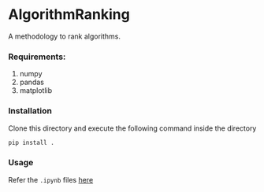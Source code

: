 # AlgorithmRanking

A methodology to rank algorithms.

### Requirements:

1. numpy
2. pandas
2. matplotlib

### Installation

Clone this directory and execute the following command inside the directory

```bash
pip install .
```
### Usage

Refer the ```.ipynb``` files [here](/examples/simulated)
